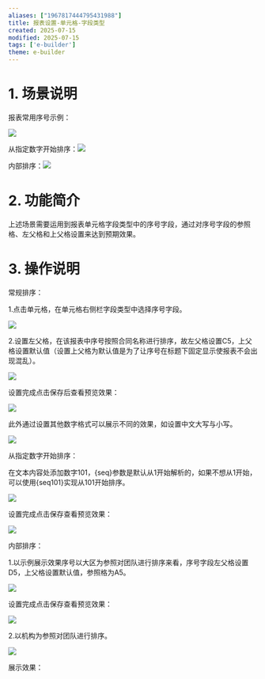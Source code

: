 ```yaml
---
aliases: ["1967817444795431988"]
title: 报表设置-单元格-字段类型
created: 2025-07-15
modified: 2025-07-15
tags: ['e-builder']
theme: e-builder
---
```


# 1. 场景说明

报表常用序号示例：

![](https://myhelpdoc.oss-cn-heyuan.aliyuncs.com/mdimages/7a1723fa227e510ea2dbf90d5e649f78.jpg)

从指定数字开始排序：![](https://myhelpdoc.oss-cn-heyuan.aliyuncs.com/mdimages/89ef2df8bcfc38f30505c46b7075f107.jpg)

内部排序：![](https://myhelpdoc.oss-cn-heyuan.aliyuncs.com/mdimages/8cf53df0e8ef35b229eb09e2e4ad9657.jpg)

# 2. 功能简介

上述场景需要运用到报表单元格字段类型中的序号字段，通过对序号字段的参照格、左父格和上父格设置来达到预期效果。

# 3. 操作说明

常规排序：

1.点击单元格，在单元格右侧栏字段类型中选择序号字段。

![](https://myhelpdoc.oss-cn-heyuan.aliyuncs.com/mdimages/d58ae6e1e412e835fb99bfc5ed8ea21c.jpg)

2.设置左父格，在该报表中序号按照合同名称进行排序，故左父格设置C5，上父格设置默认值（设置上父格为默认值是为了让序号在标题下固定显示使报表不会出现混乱）。

![](https://myhelpdoc.oss-cn-heyuan.aliyuncs.com/mdimages/ac094a98fc8ee734cc80c473e844e095.jpg)

设置完成点击保存后查看预览效果：

![](https://myhelpdoc.oss-cn-heyuan.aliyuncs.com/mdimages/3a774034620aee4ef9fffb77a5749072.jpg)

此外通过设置其他数字格式可以展示不同的效果，如设置中文大写与小写。

![](https://myhelpdoc.oss-cn-heyuan.aliyuncs.com/mdimages/3f07e37582902f53c902e34db18d8ad4.jpg)

从指定数字开始排序：

在文本内容处添加数字101，{seq}参数是默认从1开始解析的，如果不想从1开始，可以使用{seq101}实现从101开始排序。

![](https://myhelpdoc.oss-cn-heyuan.aliyuncs.com/mdimages/4b91a535afc70f1ca37754ba3f1e772b.jpg)

设置完成点击保存查看预览效果：

![](https://myhelpdoc.oss-cn-heyuan.aliyuncs.com/mdimages/894122dc24fd6bd51abca3d8a0b582b0.jpg)

内部排序：

1.以示例展示效果序号以大区为参照对团队进行排序来看，序号字段左父格设置D5，上父格设置默认值，参照格为A5。

![](https://myhelpdoc.oss-cn-heyuan.aliyuncs.com/mdimages/92151cc81d2ab50109a675a491957865.jpg)

设置完成点击保存查看预览效果：

![](https://myhelpdoc.oss-cn-heyuan.aliyuncs.com/mdimages/f798d46a61215a65d05c75d7725a5957.jpg)

2.以机构为参照对团队进行排序。

![](https://myhelpdoc.oss-cn-heyuan.aliyuncs.com/mdimages/302a9cf51b5c340a67fef91308614bf7.jpg)

展示效果：

